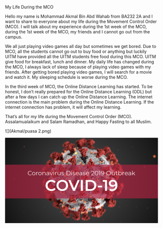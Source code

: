 My Life During the MCO

<p>  Hello my name is Mohammad Akmal Bin Abd Wahab from BA232 2A and I want to share to everyone about my life during the Movement Control Order (MCO). I will talk about my experience during the 1st week of the MCO, during the 1st week of the MCO, my friends and I cannot go out from the campus. 
</p>

<p>
We all just playing video games all day but sometimes we get bored. Due to MCO, all the students cannot go out to buy food or anything but luckily UITM have provided all the UITM students free food during this MCO. UITM give food for breakfast, lunch and dinner. My daily life has changed during the MCO, I always lack of sleep because of playing video games with my friends. After getting bored playing video games, I will search for a movie and watch it. My sleeping schedule is worse during the MCO.
</p>

<p>In the third week of MCO, the Online Distance Learning has started. To be honest, I don’t really prepared for the Online Distance Learning (ODL) but after a few days I can catch up the Online Distance Learning. The internet connection is the main problem during the Online Distance Learning. If the internet connection has problem, it will affect my learning. 
</p>
<p>That’s all for my life during the Movement Control Order (MCO). Assalamualaikum and Salam Ramadhan, and Happy Fasting to all Muslim.</p>

![](Akmal/puasa 2.png)

![](Akmal/covid-19.png)
